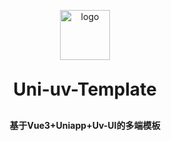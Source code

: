 <p align="center">
	<img width="80px" alt="logo" src="https://www.uvui.cn/common/logo.png">
</p>
<h1 align="center" style="margin: 30px 0 30px; font-weight: bold;">Uni-uv-Template</h1>
<h4 align="center">
	基于Vue3+Uniapp+Uv-UI的多端模板
</h4>